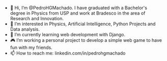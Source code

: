 - 👋 Hi, I’m @PedroHGMachado. I have graduated with a Bachelor's degree in Physics from USP and work at Bradesco in the area of Research and Innovation.
- 👀 I’m interested in Physics, Artificial Intelligence, Python Projects and Data analysis.
- 🌱 I’m currently learning web development with Django.
- 🎮 I’m working a personal project to develop a simple web game to have fun with my friends.
- 📫 How to reach me: linkedin.com/in/pedrohgmachado

<!---
PedroHGMachado/PedroHGMachado is a ✨ special ✨ repository because its `README.md` (this file) appears on your GitHub profile.
You can click the Preview link to take a look at your changes.
--->

